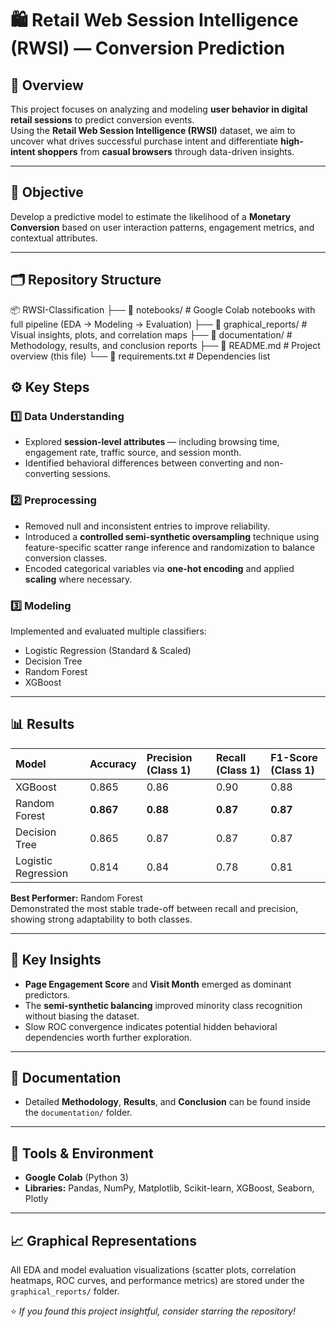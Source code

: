 # 🛍️ Retail Web Session Intelligence (RWSI) — Conversion Prediction

## 📌 Overview
This project focuses on analyzing and modeling **user behavior in digital retail sessions** to predict conversion events.  
Using the **Retail Web Session Intelligence (RWSI)** dataset, we aim to uncover what drives successful purchase intent and differentiate **high-intent shoppers** from **casual browsers** through data-driven insights.

---

## 🧠 Objective
Develop a predictive model to estimate the likelihood of a **Monetary Conversion** based on user interaction patterns, engagement metrics, and contextual attributes.

---

## 🗂️ Repository Structure
📦 RWSI-Classification
├── 📁 notebooks/ # Google Colab notebooks with full pipeline (EDA → Modeling → Evaluation)
├── 📁 graphical_reports/ # Visual insights, plots, and correlation maps
├── 📁 documentation/ # Methodology, results, and conclusion reports
├── 📄 README.md # Project overview (this file)
└── 📄 requirements.txt # Dependencies list

## ⚙️ Key Steps

### 1️⃣ Data Understanding
- Explored **session-level attributes** — including browsing time, engagement rate, traffic source, and session month.
- Identified behavioral differences between converting and non-converting sessions.

### 2️⃣ Preprocessing
- Removed null and inconsistent entries to improve reliability.  
- Introduced a **controlled semi-synthetic oversampling** technique using feature-specific scatter range inference and randomization to balance conversion classes.  
- Encoded categorical variables via **one-hot encoding** and applied **scaling** where necessary.

### 3️⃣ Modeling
Implemented and evaluated multiple classifiers:
- Logistic Regression (Standard & Scaled)
- Decision Tree
- Random Forest
- XGBoost

---

## 📊 Results
| Model | Accuracy | Precision (Class 1) | Recall (Class 1) | F1-Score (Class 1) |
|:------|:----------|:--------------------|:-----------------|:-------------------|
| XGBoost | 0.865 | 0.86 | 0.90 | 0.88 |
| Random Forest | **0.867** | **0.88** | **0.87** | **0.87** |
| Decision Tree | 0.865 | 0.87 | 0.87 | 0.87 |
| Logistic Regression | 0.814 | 0.84 | 0.78 | 0.81 |

**Best Performer:** Random Forest  
Demonstrated the most stable trade-off between recall and precision, showing strong adaptability to both classes.

---

## 🧩 Key Insights
- **Page Engagement Score** and **Visit Month** emerged as dominant predictors.
- The **semi-synthetic balancing** improved minority class recognition without biasing the dataset.
- Slow ROC convergence indicates potential hidden behavioral dependencies worth further exploration.

---

## 📘 Documentation
- Detailed **Methodology**, **Results**, and **Conclusion** can be found inside the `documentation/` folder.

---

## 🚀 Tools & Environment
- **Google Colab** (Python 3)
- **Libraries:** Pandas, NumPy, Matplotlib, Scikit-learn, XGBoost, Seaborn, Plotly

---

## 📈 Graphical Representations
All EDA and model evaluation visualizations (scatter plots, correlation heatmaps, ROC curves, and performance metrics) are stored under the `graphical_reports/` folder.

⭐ *If you found this project insightful, consider starring the repository!*
